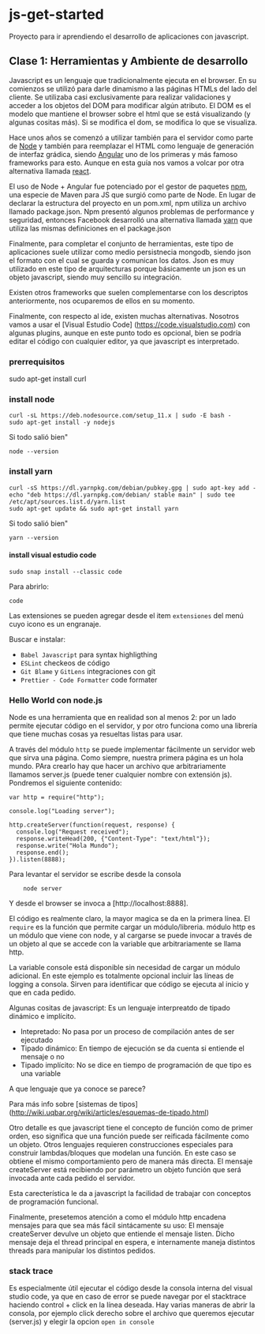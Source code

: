 # js-get-started
Proyecto para ir aprendiendo el desarrollo de aplicaciones con javascript. 

## Clase 1: Herramientas y Ambiente de desarrollo

Javascript es un lenguaje que tradicionalmente ejecuta en el browser. En su comienzos se utilizó para darle dinamismo a las páginas HTMLs del lado del cliente. Se utilizaba casi exclusivamente para realizar validaciones y acceder a los objetos del DOM para modificar algún atributo. El DOM es el modelo que mantiene el browser sobre el html que se está visualizando (y algunas cositas más). Si se modifica el dom, se modifica lo que se visualiza.
 
Hace unos años se comenzó a utilizar también para el servidor como parte de [Node](https://github.com/adam-p/markdown-here/wiki/Markdown-Cheatsheet#links) y también para reemplazar el HTML como lenguaje de generación de interfaz grádica, siendo [Angular](https://angular.io/) uno de los primeras y más famoso frameworks para esto. Aunque en esta guía nos vamos a volcar por otra alternativa llamada [react](https://angular.io/).

El uso de Node + Angular fue potenciado por el gestor de paquetes [npm](https://www.npmjs.com/), una especie de Maven para JS que surgió como parte de Node. En lugar de declarar la estructura del proyecto en un pom.xml, npm utiliza un archivo llamado package.json. Npm presentó algunos problemas de performance y seguridad,  entonces Facebook desarrolló una alternativa llamada [yarn](https://yarnpkg.com) que utiliza las mismas definiciones en el package.json

Finalmente, para completar el conjunto de herramientas, este tipo de aplicaciones suele utilizar como medio persistnecia mongodb, siendo json el formato con el cual se guarda y comunican los datos. Json es muy utilizado en este tipo de arquitecturas porque básicamente un json es un objeto javascript, siendo muy sencillo su integración.

Existen otros frameworks que suelen complementarse con los descriptos anteriormente, nos ocuparemos de ellos en su momento.

Finalmente, con respecto al ide, existen muchas alternativas. Nosotros vamos a usar el [Visual Estudio Code] (https://code.visualstudio.com) con algunas plugins, aunque en este punto todo es opcional, bien se podría editar el código con cualquier editor, ya que javascript es interpretado.

### prerrequisitos
sudo apt-get install curl

### install node
```
curl -sL https://deb.nodesource.com/setup_11.x | sudo -E bash -
sudo apt-get install -y nodejs
```
Si todo salió bien" 
``` 
node --version
```


### install yarn


```    
curl -sS https://dl.yarnpkg.com/debian/pubkey.gpg | sudo apt-key add -
echo "deb https://dl.yarnpkg.com/debian/ stable main" | sudo tee /etc/apt/sources.list.d/yarn.list
sudo apt-get update && sudo apt-get install yarn
```

Si todo salió bien" 
``` 
yarn --version
```

#### install visual estudio code

```
sudo snap install --classic code
```

Para abrirlo:
```
code
```

Las extensiones se pueden agregar desde el item `extensiones` del menú cuyo icono es un engranaje.

Buscar e instalar:

- `Babel Javascript` para syntax highligthing
- `ESLint` checkeos de código
- `Git Blame` y `GitLens` integraciones con git
- `Prettier - Code Formatter` code formater
  
### Hello World con  node.js

Node es una herramienta que en realidad son al menos 2: por un lado permite ejecutar código en el servidor, y por otro funciona como una librería que tiene muchas cosas ya resueltas listas para usar.

A través del módulo `http` se puede implementar fácilmente un servidor web que sirva una página. Como siempre, nuestra primera página es un hola mundo.  PAra crearlo hay que hacer un archivo que arbitrariamente llamamos server.js (puede tener cualquier nombre con extensión js). Pondremos el siguiente contenido:

```
var http = require("http");

console.log("Loading server");

http.createServer(function(request, response) {
  console.log("Request received");
  response.writeHead(200, {"Content-Type": "text/html"});
  response.write("Hola Mundo");
  response.end();
}).listen(8888);

```
Para levantar el servidor se escribe desde la consola 
```
    node server
```

Y desde el browser se invoca a [http://localhost:8888].

El código es realmente claro, la mayor magica se da en la primera línea. El `require` es la función que permite cargar un módulo/libreria.
módulo http es un módulo que viene con node, y al cargarse se puede invocar a través de un objeto al que se accede con la variable que arbitrariamente se llama http.

La variable console está disponible sin necesidad de cargar un módulo adicional. En este ejemplo es totalmente opcional incluir las líneas de logging a consola. Sirven para identificar que código se ejecuta al inicio y que en cada pedido.

Algunas cositas de javascript: Es un lenguaje interpreatdo de tipado dinámico e implícito.

* Intepretado: No pasa por un proceso de compilación antes de ser ejecutado
* Tipado dinámico: En tiempo de ejecución se da cuenta si entiende el mensaje o no   
* Tipado implícito: No se dice en tiempo de programación de que tipo es una variable

A que lenguaje que ya conoce se parece?

Para más info sobre [sistemas de tipos] (http://wiki.uqbar.org/wiki/articles/esquemas-de-tipado.html)

Otro detalle es que javascript tiene el concepto de función como de primer orden, eso significa que una función puede ser reificada fácilmente como un objeto. Otros lenguajes requieren construcciones especiales para construir lambdas/bloques que modelan una función. En este caso se obtiene el mismo comportamiento pero de manera más directa. El mensaje createServer está recibiendo por parámetro un objeto función que será invocada ante cada pedido el servidor. 

Esta carecterística le da a javascript la facilidad de trabajar con conceptos de programación funcional. 

Finalmente, presetemos atención a como el módulo http encadena mensajes para que sea más fácil sintácamente su uso: El mensaje createServer devulve un objeto que entiende el mensaje listen. Dicho mensaje deja el thread principal en espera, e internamente maneja distintos threads para manipular los distintos pedidos.

### stack trace
Es especialmente útil ejecutar el código desde la consola interna del visual studio code, ya que en caso de error se puede navegar por el stacktrace haciendo control + click en la línea deseada.
Hay varias maneras de abrir la consola, por ejemplo click derecho sobre el archivo que queremos ejecutar (server.js) y elegir la opcion `open in console`






